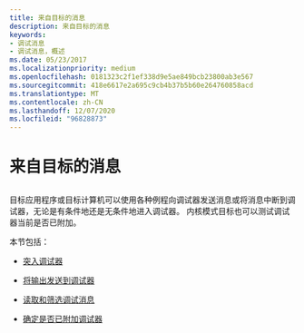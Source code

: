 ```yaml
---
title: 来自目标的消息
description: 来自目标的消息
keywords:
- 调试消息
- 调试消息，概述
ms.date: 05/23/2017
ms.localizationpriority: medium
ms.openlocfilehash: 0181323c2f1ef338d9e5ae849bcb23800ab3e567
ms.sourcegitcommit: 418e6617e2a695c9cb4b37b5b60e264760858acd
ms.translationtype: MT
ms.contentlocale: zh-CN
ms.lasthandoff: 12/07/2020
ms.locfileid: "96828873"
---
```

# <a name="messages-from-the-target"></a>来自目标的消息


## <span id="ddk_messages_from_the_target_dbg"></span><span id="DDK_MESSAGES_FROM_THE_TARGET_DBG"></span>


目标应用程序或目标计算机可以使用各种例程向调试器发送消息或将消息中断到调试器，无论是有条件地还是无条件地进入调试器。 内核模式目标也可以测试调试器当前是否已附加。

本节包括：

-   [突入调试器](breaking-into-the-debugger.md)

-   [将输出发送到调试器](sending-output-to-the-debugger.md)

-   [读取和筛选调试消息](reading-and-filtering-debugging-messages.md)

-   [确定是否已附加调试器](determining-if-a-debugger-is-attached.md)

 

 





